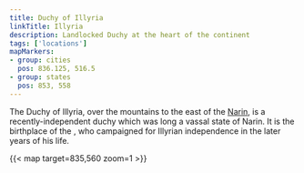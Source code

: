 ```yaml
---
title: Duchy of Illyria
linkTitle: Illyria
description: Landlocked Duchy at the heart of the continent
tags: ['locations']
mapMarkers:
- group: cities
  pos: 836.125, 516.5
- group: states
  pos: 853, 558
---
```


The Duchy of Illyria, over the mountains to the east of the [Narin](/pages/Narin), is a recently-independent duchy which was long a vassal state of Narin. It is the birthplace of the , who campaigned for Illyrian independence in the later years of his life.

{{< map target=835,560 zoom=1 >}}